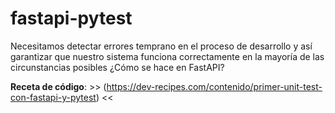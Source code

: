 # fastapi-pytest

Necesitamos detectar errores temprano en el proceso de desarrollo y así garantizar que nuestro sistema funciona correctamente en la mayoría de las circunstancias posibles ¿Cómo se hace en FastAPI?

**Receta de código**: >> (https://dev-recipes.com/contenido/primer-unit-test-con-fastapi-y-pytest) <<
